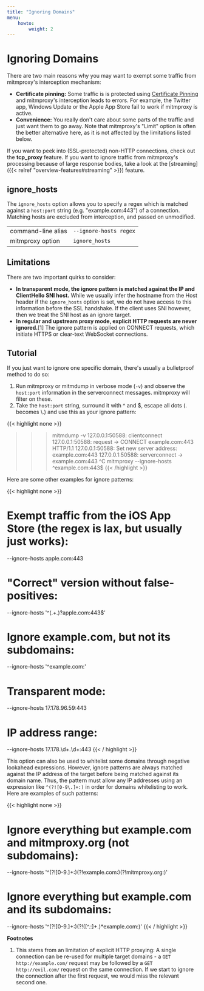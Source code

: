 ```yaml
---
title: "Ignoring Domains"
menu:
    howto:
        weight: 2
---
```


# Ignoring Domains

There are two main reasons why you may want to exempt some traffic from
mitmproxy's interception mechanism:

- **Certificate pinning:** Some traffic is is protected using [Certificate
  Pinning](https://security.stackexchange.com/questions/29988/what-is-certificate-pinning)
  and mitmproxy's interception leads to errors. For example, the Twitter app,
  Windows Update or the Apple App Store fail to work if mitmproxy is active.
- **Convenience:** You really don't care about some parts of the traffic and
  just want them to go away. Note that mitmproxy's "Limit" option is often the
  better alternative here, as it is not affected by the limitations listed
  below.

If you want to peek into (SSL-protected) non-HTTP connections, check out the
**tcp_proxy** feature. If you want to ignore traffic from mitmproxy's processing
because of large response bodies, take a look at the [streaming]({{< relref "overview-features#streaming" >}}) feature.


## ignore_hosts

The `ignore_hosts` option allows you to specify a regex which is matched against
a `host:port` string (e.g. "example.com:443") of a connection. Matching hosts
are excluded from interception, and passed on unmodified.

|                    |                                                                    |
| ------------------ | ------------------------------------------------------------------ |
| command-line alias | `--ignore-hosts regex`                                             |
| mitmproxy option   | `ignore_hosts` |


## Limitations

There are two important quirks to consider:

- **In transparent mode, the ignore pattern is matched against the IP and
  ClientHello SNI host.** While we usually infer the hostname from the Host
  header if the `ignore_hosts` option is set, we do not have access to this
  information before the SSL handshake. If the client uses SNI however, then we
  treat the SNI host as an ignore target.
- **In regular and upstream proxy mode, explicit HTTP requests are never
  ignored.**\[1\] The ignore pattern is applied on CONNECT requests, which
  initiate HTTPS or clear-text WebSocket connections.

## Tutorial

If you just want to ignore one specific domain, there's usually a bulletproof
method to do so:

1. Run mitmproxy or mitmdump in verbose mode (`-v`) and observe the `host:port`
    information in the serverconnect messages. mitmproxy will filter on these.
2. Take the `host:port` string, surround it with ^ and $, escape all dots (.
    becomes \\.) and use this as your ignore pattern:


{{< highlight none  >}}
>>> mitmdump -v
127.0.0.1:50588: clientconnect
127.0.0.1:50588: request
  -> CONNECT example.com:443 HTTP/1.1
127.0.0.1:50588: Set new server address: example.com:443
127.0.0.1:50588: serverconnect
  -> example.com:443
^C
>>> mitmproxy --ignore-hosts ^example\.com:443$
{{< /highlight >}}

Here are some other examples for ignore patterns:

{{< highlight none  >}}
# Exempt traffic from the iOS App Store (the regex is lax, but usually just works):
--ignore-hosts apple.com:443
# "Correct" version without false-positives:
--ignore-hosts '^(.+\.)?apple\.com:443$'

# Ignore example.com, but not its subdomains:
--ignore-hosts '^example.com:'

# Transparent mode:
--ignore-hosts 17\.178\.96\.59:443
# IP address range:
--ignore-hosts 17\.178\.\d+\.\d+:443
{{< / highlight >}}

This option can also be used to whitelist some domains through negative lookahead expressions. However, ignore patterns are always matched against the IP address of the target before being matched against its domain name. Thus, the pattern must allow any IP addresses using an expression like `^(?![0-9\.]+:)` in order for domains whitelisting to work. Here are examples of such patterns:

{{< highlight none  >}}
# Ignore everything but example.com and mitmproxy.org (not subdomains):
--ignore-hosts '^(?![0-9\.]+:)(?!example\.com:)(?!mitmproxy\.org:)'

# Ignore everything but example.com and its subdomains:
--ignore-hosts '^(?![0-9\.]+:)(?!([^\.:]+\.)*example\.com:)'
{{< / highlight >}}

**Footnotes**

1. This stems from an limitation of explicit HTTP proxying: A single connection
    can be re-used for multiple target domains - a `GET http://example.com/`
    request may be followed by a `GET http://evil.com/` request on the same
    connection. If we start to ignore the connection after the first request, we
    would miss the relevant second one.
